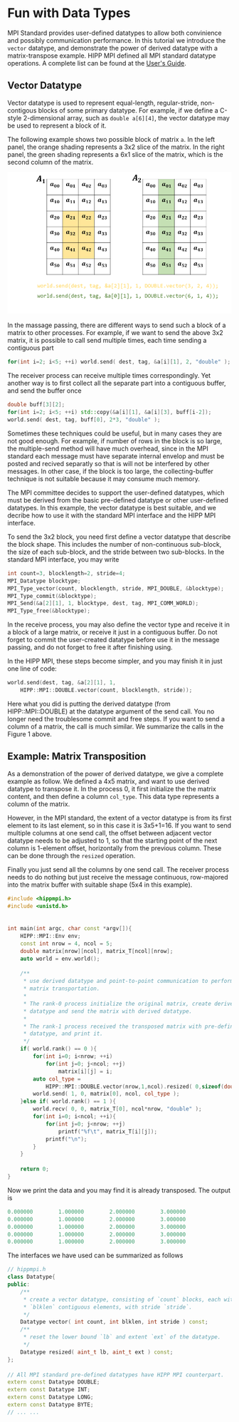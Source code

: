 # Fun with Data Types

MPI Standard provides user-defined datatypes to allow both convinience and possibly communication performance. In this tutorial we introduce the `vector` datatype, and demonstrate the power of derived datatype with a matrix-transpose example. HIPP MPI defined all MPI standard datatype operations. A complete list can be found at the [User's Guide](../../users-guide.md).

## Vector Datatype

Vector datatype is used to represent equal-length, regular-stride, non-contigous blocks of some primary datatype. For example, if we define a C-style 2-dimensional array, such as `double a[6][4]`, the vector datatype may be used to represent a block of it.

The following example shows two possible block of matrix `a`. In the left panel, the orange shading represents a 3x2 slice of the matrix. In the right panel, the green shading represents a 6x1 slice of the matrix, which is the second column of the matrix.

![Figure 1. Use vector datatype ot communicte blocks of matrices](../../../.gitbook/assets/hippmpi_tutorial_datatype_vector.png)

In the massage passing, there are different ways to send such a block of a matrix to other processes. For example, if we want to send the above 3x2 matrix, it is possible to call send multiple times, each time sending a contiguous part

```cpp
for(int i=2; i<5; ++i) world.send( dest, tag, &a[i][1], 2, "double" );
```

The receiver process can receive multiple times correspondingly. Yet another way is to first collect all the separate part into a contiguous buffer, and send the buffer once

```cpp
double buff[3][2];
for(int i=2; i<5; ++i) std::copy(&a[i][1], &a[i][3], buff[i-2]);
world.send( dest, tag, buff[0], 2*3, "double" );
```

Sometimes these techniques could be useful, but in many cases they are not good enough. For example, if number of rows in the block is so large, the multiple-send method will have much overhead, since in the MPI standard each message must have separate internal envelop and must be posted and recived separatly so that is will not be interfered by other messages. In other case, if the block is too large, the collecting-buffer technique is not suitable because it may consume much memory.

The MPI committee decides to support the user-defined datatypes, which must be derived from the basic pre-defined datatype or other user-defined datatypes. In this example, the vector datatype is best suitable, and we decribe how to use it with the standard MPI interface and the HIPP MPI interface.

To send the 3x2 block, you need first define a vector datatype that describe the block shape. This includes the number of non-continuous sub-block, the size of each sub-block, and the stride between two sub-blocks. In the standard MPI interface, you may write

```cpp
int count=3, blocklength=2, stride=4;
MPI_Datatype blocktype;
MPI_Type_vector(count, blocklength, stride, MPI_DOUBLE, &blocktype);
MPI_Type_commit(&blocktype);
MPI_Send(&a[2][1], 1, blocktype, dest, tag, MPI_COMM_WORLD);
MPI_Type_free(&blocktype);
```

In the receive process, you may also define the vector type and receive it in a block of a large matrix, or receive it just in a contiguous buffer. Do not forget to commit the user-created datatype before use it in the message passing, and do not forget to free it after finishing using.

In the HIPP MPI, these steps become simpler, and you may finish it in just one line of code:

```cpp
world.send(dest, tag, &a[2][1], 1, 
    HIPP::MPI::DOUBLE.vector(count, blocklength, stride));
```

Here what you did is putting the derived datatype \(from HIPP::MPI::DOUBLE\) at the datatype argument of the send call. You no longer need the troublesome commit and free steps. If you want to send a column of a matrix, the call is much similar. We summarize the calls in the Figure 1 above.

## Example: Matrix Transposition

As a demonstration of the power of derived datatype, we give a complete example as follow. We defined a 4x5 matrix, and want to use derived datatype to transpose it. In the process 0, it first initialize the the matrix content, and then define a column `col_type`. This data type represents a column of the matrix. 

However, in the MPI standard, the extent of a vector datatype is from its first element to its last element, so in this case it is 3x5+1=16. If you want to send multiple columns at one send call, the offset between adjacent vector datatype needs to be adjusted to 1, so that the starting point of the next column is 1-element offset, horizontally from the previous column. These can be done through the `resized` operation.

Finally you just send all the columns by one send call. The receiver process needs to do nothing but just receive the message continuous, row-majored into the matrix buffer with suitable shape \(5x4 in this example\). 

```cpp
#include <hippmpi.h>
#include <unistd.h>


int main(int argc, char const *argv[]){
    HIPP::MPI::Env env;
    const int nrow = 4, ncol = 5;
    double matrix[nrow][ncol], matrix_T[ncol][nrow];
    auto world = env.world();

    /**
     * use derived datatype and point-to-point communication to perform 
     * matrix transportation.
     * 
     * The rank-0 process initialize the original matrix, create derived
     * datatype and send the matrix with derived datatype.
     * 
     * The rank-1 process received the transposed matrix with pre-defined
     * datatype, and print it.
     */
    if( world.rank() == 0 ){
        for(int i=0; i<nrow; ++i)
            for(int j=0; j<ncol; ++j)
                matrix[i][j] = i;
        auto col_type = 
            HIPP::MPI::DOUBLE.vector(nrow,1,ncol).resized( 0,sizeof(double) );
        world.send( 1, 0, matrix[0], ncol, col_type );
    }else if( world.rank() == 1 ){
        world.recv( 0, 0, matrix_T[0], ncol*nrow, "double" );
        for(int i=0; i<ncol; ++i){
            for(int j=0; j<nrow; ++j)
                printf("%f\t", matrix_T[i][j]);
            printf("\n");
        }
    }

    return 0;
}

```

Now we print the data and you may find it is already transposed. The output is

```cpp
0.000000        1.000000        2.000000        3.000000
0.000000        1.000000        2.000000        3.000000
0.000000        1.000000        2.000000        3.000000
0.000000        1.000000        2.000000        3.000000
0.000000        1.000000        2.000000        3.000000
```

The interfaces we have used can be summarized as follows

```cpp
// hippmpi.h
class Datatype{
public:
    /**
     * create a vector datatype, consisting of `count` blocks, each with
     * `blklen` contiguous elements, with stride `stride`.
     */
    Datatype vector( int count, int blklen, int stride ) const;
    /**
     * reset the lower bound `lb` and extent `ext` of the datatype.
     */
    Datatype resized( aint_t lb, aint_t ext ) const;
};

// All MPI standard pre-defined datatypes have HIPP MPI counterpart.
extern const Datatype DOUBLE;
extern const Datatype INT;
extern const Datatype LONG;
extern const Datatype BYTE;
// ... ...
```



